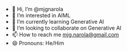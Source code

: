 - 👋 Hi, I’m @mjgnarola
- 👀 I’m interested in AIML
- 🌱 I’m currently learning Generative AI
- 💞️ I’m looking to collaborate on Generative AI
- 📫 How to reach me mjg.narola@gmail.com
- 😄 Pronouns: He/Him

<!---
mjgnarola/mjgnarola is a ✨ special ✨ repository because its `README.md` (this file) appears on your GitHub profile.
You can click the Preview link to take a look at your changes.
--->
